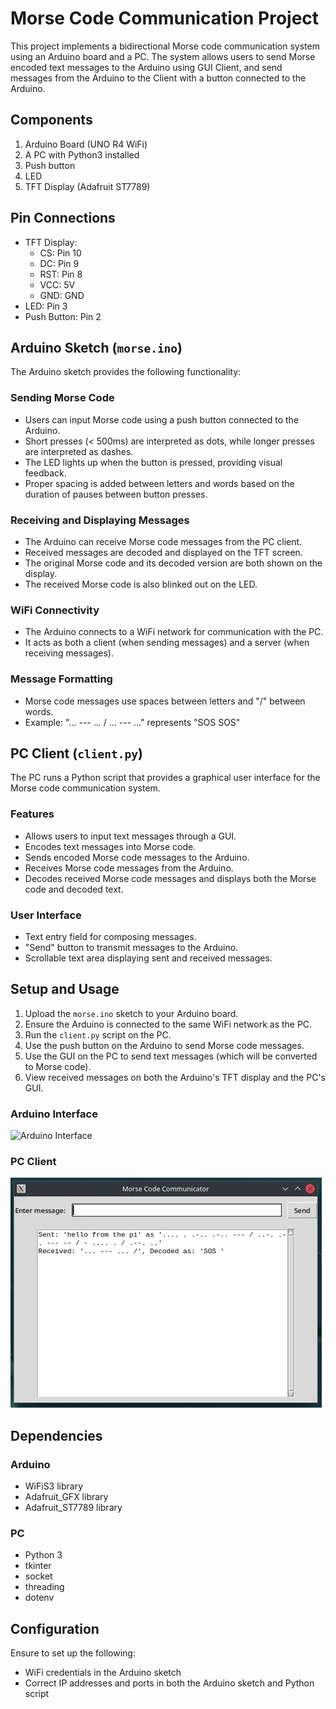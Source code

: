 # Morse Code Communication Project
This project implements a bidirectional Morse code communication system using an Arduino board and a PC. The system allows users to send Morse encoded text messages to the Arduino using GUI Client, and send messages from the Arduino to the Client with a button connected to the Arduino.

## Components
1. Arduino Board (UNO R4 WiFi)
2. A PC with Python3 installed
3. Push button
4. LED
5. TFT Display (Adafruit ST7789)

## Pin Connections
- TFT Display:
    - CS: Pin 10
    - DC: Pin 9
    - RST: Pin 8
    - VCC: 5V
    - GND: GND
- LED: Pin 3
- Push Button: Pin 2 

## Arduino Sketch (`morse.ino`)
The Arduino sketch provides the following functionality:

### Sending Morse Code
- Users can input Morse code using a push button connected to the Arduino.
- Short presses (< 500ms) are interpreted as dots, while longer presses are interpreted as dashes.
- The LED lights up when the button is pressed, providing visual feedback.
- Proper spacing is added between letters and words based on the duration of pauses between button presses.

### Receiving and Displaying Messages
- The Arduino can receive Morse code messages from the PC client.
- Received messages are decoded and displayed on the TFT screen.
- The original Morse code and its decoded version are both shown on the display.
- The received Morse code is also blinked out on the LED.

### WiFi Connectivity
- The Arduino connects to a WiFi network for communication with the PC.
- It acts as both a client (when sending messages) and a server (when receiving messages).

### Message Formatting
- Morse code messages use spaces between letters and "/" between words.
- Example: "... --- ... / ... --- ..." represents "SOS SOS"

## PC Client (`client.py`)
The PC runs a Python script that provides a graphical user interface for the Morse code communication system.

### Features
- Allows users to input text messages through a GUI.
- Encodes text messages into Morse code.
- Sends encoded Morse code messages to the Arduino.
- Receives Morse code messages from the Arduino.
- Decodes received Morse code messages and displays both the Morse code and decoded text.

### User Interface
- Text entry field for composing messages.
- "Send" button to transmit messages to the Arduino.
- Scrollable text area displaying sent and received messages.

## Setup and Usage
1. Upload the `morse.ino` sketch to your Arduino board.
2. Ensure the Arduino is connected to the same WiFi network as the PC.
3. Run the `client.py` script on the PC.
4. Use the push button on the Arduino to send Morse code messages.
5. Use the GUI on the PC to send text messages (which will be converted to Morse code).
6. View received messages on both the Arduino's TFT display and the PC's GUI.

### Arduino Interface
<img src="./images/arduino.png" alt="Arduino Interface" width="521" height="560"/>

### PC Client
![PC Client](./images/client.png)


## Dependencies
### Arduino
- WiFiS3 library
- Adafruit_GFX library
- Adafruit_ST7789 library

### PC
- Python 3
- tkinter
- socket
- threading
- dotenv

## Configuration
Ensure to set up the following:
- WiFi credentials in the Arduino sketch
- Correct IP addresses and ports in both the Arduino sketch and Python script
